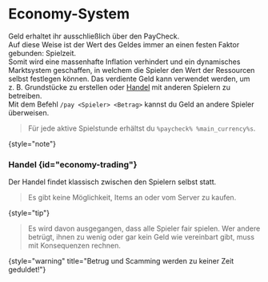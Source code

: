 # Economy-System

Geld erhaltet ihr ausschließlich über den PayCheck.\
Auf diese Weise ist der Wert des Geldes immer an einen festen Faktor gebunden: Spielzeit.\
Somit wird eine massenhafte Inflation verhindert und ein dynamisches Marktsystem geschaffen,
in welchem die Spieler den Wert der Ressourcen selbst festlegen können.
Das verdiente Geld kann verwendet werden, um z. B. Grundstücke zu erstellen oder [Handel](#economy-trading) mit anderen Spielern zu betreiben.\
Mit dem Befehl `/pay <Spieler> <Betrag>` kannst du Geld an andere Spieler überweisen.

> Für jede aktive <tooltip term="Spielstunde">Spielstunde</tooltip> erhältst du `%paycheck% %main_currency%s`.
> 
{style="note"}

### Handel {id="economy-trading"}

Der Handel findet klassisch zwischen den Spielern selbst statt.

<!--
Der Handel findet entweder klassisch zwischen den Spielern selbst statt oder die Spieler
erstellen ihren eigenen Shop.
Bei anhaltender Inaktivität werden Shops jedoch automatisch gelöscht, um Platz für neue zu schaffen.
!-->

<!-- 
> Der Handel findet ausschließlich zwischen den Spielern statt.
!-->
> Es gibt keine Möglichkeit, Items an oder vom Server zu kaufen.
>
{style="tip"}

> Es wird davon ausgegangen, dass alle Spieler fair spielen.
> Wer andere betrügt, ihnen zu wenig oder gar kein Geld wie vereinbart gibt, 
> muss mit Konsequenzen rechnen.
> 
{style="warning" title="Betrug und Scamming werden zu keiner Zeit geduldet!"}